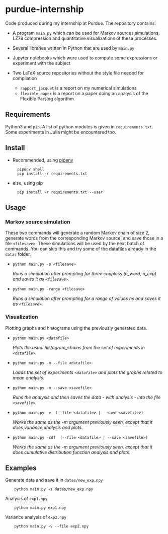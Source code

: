 # purdue-internship
Code produced during my internship at Purdue. 
The repository contains:

- A program `main.py` which can be used for Markov sources simulations,
  LZ78 compression and quantitative visualizations of these processes.

- Several libraries written in Python that are used by `main.py`

- Jupyter notebooks which were used to compute some expressions
  or experiment with the subject

- Two LaTeX source repositories without the style file needed
  for compilation
    - `rapport_jacquet` is a report on my numerical
      simulations
    - `flexible_paper` is a report on a paper doing an analysis of
      the Flexible Parsing algorithm


## Requirements 
Python3 and `pip`. A list of python modules is given 
in `requirements.txt`. Some experiments
in Julia might be encountered too.

## Install

- Recommended, using [pipenv](https://docs.pipenv.org/)
    
        pipenv shell
        pip install -r requirements.txt

- else, using pip
    
        pip install -r requirements.txt --user

## Usage

### Markov source simulation

These two commands will generate a random Markov chain of size 2,
generate words from the corresponding Markov source, and save those
in a file `<filesave>`. These simulations will be used by the next
batch of commands. You can skip this and try some of the datafiles
already in the `datas` folder.

- `python main.py -s <filesave>`

    _Runs a simulation after prompting for three coupless (n_word, n_exp)
    and saves it as `<filesave>`._

- `python main.py -range <filesave>`

    _Runs a simulation after prompting for a range of values ns
    and saves it as `<filesave>`._


### Visualization

Plotting graphs and histograms using the previously generated data. 

- `python main.py <datafile>`

    _Plots the usual histogram_chains from the set of experiments in `<datafile>`._

- `python main.py -m --file <datafile>`

    _Loads the set of experiments `<datafile>` and plots the graphs related
    to mean analysis._

- `python main.py -m --save <savefile>`

    _Runs the analysis and then saves the data - with analysis - into
    the file `<savefile>`._

- `python main.py -v  (--file <datafile> | --save <savefile>)`

    _Works the same as the -m argument previously seen, except that it
    does variance analysis and plots._

- `python main.py -cdf  (--file <datafile> | --save <savefile>)`

    _Works the same as the -m argument previously seen, except that it
    does cumulative distribution function analysis and plots._

## Examples

Generate data and save it in `datas/new_exp.npy`

        python main.py -s datas/new_exp.npy

Analysis of `exp1.npy`

        python main.py exp1.npy

Variance analysis of `exp2.npy`

        python main.py -v --file exp2.npy
